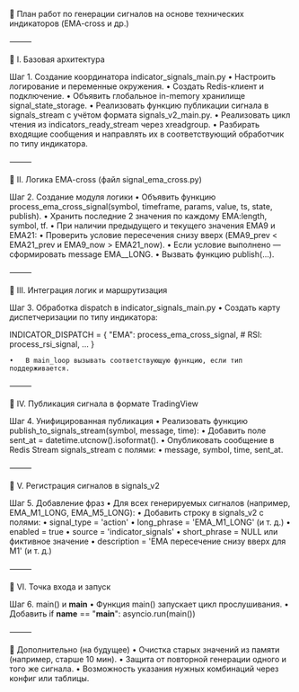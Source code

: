 📌 План работ по генерации сигналов на основе технических индикаторов (EMA-cross и др.)

⸻

🔷 I. Базовая архитектура

Шаг 1. Создание координатора indicator_signals_main.py
	•	Настроить логирование и переменные окружения.
	•	Создать Redis-клиент и подключение.
	•	Объявить глобальное in-memory хранилище signal_state_storage.
	•	Реализовать функцию публикации сигнала в signals_stream с учётом формата signals_v2_main.py.
	•	Реализовать цикл чтения из indicators_ready_stream через xreadgroup.
	•	Разбирать входящие сообщения и направлять их в соответствующий обработчик по типу индикатора.

⸻

🔷 II. Логика EMA-cross (файл signal_ema_cross.py)

Шаг 2. Создание модуля логики
	•	Объявить функцию process_ema_cross_signal(symbol, timeframe, params, value, ts, state, publish).
	•	Хранить последние 2 значения по каждому EMA:length, symbol, tf.
	•	При наличии предыдущего и текущего значения EMA9 и EMA21:
	•	Проверить условие пересечения снизу вверх (EMA9_prev < EMA21_prev и EMA9_now > EMA21_now).
	•	Если условие выполнено — сформировать message EMA_<TF>_LONG.
	•	Вызвать функцию publish(...).

⸻

🔷 III. Интеграция логик и маршрутизация

Шаг 3. Обработка dispatch в indicator_signals_main.py
	•	Создать карту диспетчеризации по типу индикатора:

INDICATOR_DISPATCH = {
    "EMA": process_ema_cross_signal,
    # RSI: process_rsi_signal, ...
}


	•	В main_loop вызывать соответствующую функцию, если тип поддерживается.

⸻

🔷 IV. Публикация сигнала в формате TradingView

Шаг 4. Унифицированная публикация
	•	Реализовать функцию publish_to_signals_stream(symbol, message, time):
	•	Добавить поле sent_at = datetime.utcnow().isoformat().
	•	Опубликовать сообщение в Redis Stream signals_stream с полями:
	•	message, symbol, time, sent_at.

⸻

🔷 V. Регистрация сигналов в signals_v2

Шаг 5. Добавление фраз
	•	Для всех генерируемых сигналов (например, EMA_M1_LONG, EMA_M5_LONG):
	•	Добавить строку в signals_v2 с полями:
	•	signal_type = 'action'
	•	long_phrase = 'EMA_M1_LONG' (и т. д.)
	•	enabled = true
	•	source = 'indicator_signals'
	•	short_phrase = NULL или фиктивное значение
	•	description = 'EMA пересечение снизу вверх для M1' (и т. д.)

⸻

🔷 VI. Точка входа и запуск

Шаг 6. main() и __main__
	•	Функция main() запускает цикл прослушивания.
	•	Добавить if __name__ == "__main__": asyncio.run(main())

⸻

🧩 Дополнительно (на будущее)
	•	Очистка старых значений из памяти (например, старше 10 мин).
	•	Защита от повторной генерации одного и того же сигнала.
	•	Возможность указания нужных комбинаций через конфиг или таблицы.